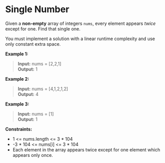 # Single Number

Given a **non-empty** array of integers `nums`, every element appears *twice* except for one. Find that single one.

You must implement a solution with a linear runtime complexity and use only constant extra space.


**Example 1:**  
>  **Input:** nums = [2,2,1]  
>  **Output:** 1  

**Example 2:**  
>  **Input:** nums = [4,1,2,1,2]  
>  **Output:** 4  

**Example 3:**  
>  **Input:** nums = [1]  
>  **Output:** 1  

**Constraints:**
*  1 <= nums.length <= 3 * 104
*  -3 * 104 <= nums[i] <= 3 * 104
*  Each element in the array appears twice except for one element which appears only once.
